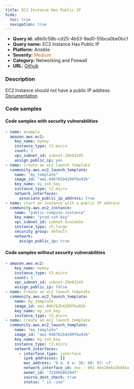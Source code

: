 ```yaml
---
title: EC2 Instance Has Public IP
hide:
  toc: true
  navigation: true
---
```


<style>
  .highlight .hll {
    background-color: #ff171742;
  }
  .md-content {
    max-width: 1100px;
    margin: 0 auto;
  }
</style>

-   **Query id:** a8b0c58b-cd25-4b53-9ad0-55bca0be0bc1
-   **Query name:** EC2 Instance Has Public IP
-   **Platform:** Ansible
-   **Severity:** <span style="color:#C60">Medium</span>
-   **Category:** Networking and Firewall
-   **URL:** [Github](https://github.com/Checkmarx/kics/tree/master/assets/queries/ansible/aws/ec2_instance_has_public_ip)

### Description
EC2 Instance should not have a public IP address.<br>
[Documentation](https://docs.ansible.com/ansible/latest/collections/amazon/aws/ec2_module.html#parameter-assign_public_ip)

### Code samples
#### Code samples with security vulnerabilities
```yaml title="Positive test num. 1 - yaml file" hl_lines="24 15 7"
- name: example
  amazon.aws.ec2:
    key_name: mykey
    instance_type: t2.micro
    count: 3
    vpc_subnet_id: subnet-29e63245
    assign_public_ip: yes
- name: Create an ec2 launch template
  community.aws.ec2_launch_template:
    name: "my_template"
    image_id: "ami-04b762b4289fba92b"
    key_name: my_ssh_key
    instance_type: t2.micro
    network_interfaces:
      associate_public_ip_address: true
- name: start an instance with a public IP address
  community.aws.ec2_instance:
    name: "public-compute-instance"
    key_name: "prod-ssh-key"
    vpc_subnet_id: subnet-5ca1ab1e
    instance_type: c5.large
    security_group: default
    network:
      assign_public_ip: true

```


#### Code samples without security vulnerabilities
```yaml title="Negative test num. 1 - yaml file"
- amazon.aws.ec2:
    key_name: mykey
    instance_type: t2.micro
    count: 3
    vpc_subnet_id: subnet-29e63245
    assign_public_ip: false
- name: Create an ec2 launch template
  community.aws.ec2_launch_template:
    name: my_template
    image_id: ami-04b762b4289fba92b
    key_name: my_ssh_key
    instance_type: t2.micro
- name: Create an ec2 launch template
  community.aws.ec2_launch_template:
    name: "my_template"
    image_id: "ami-04b762b4289fba92b"
    key_name: my_ssh_key
    instance_type: t2.micro
    network_interfaces:
      - interface_type: interface
        ipv6_addresses: []
        mac_address: '0 e: 0 e: 36: 60: 67: cf'
        network_interface_id: eni - 061 dee20eba3b445a
        owner_id: '721066863947'
        source_dest_check: true
        status: " in -use"

```
